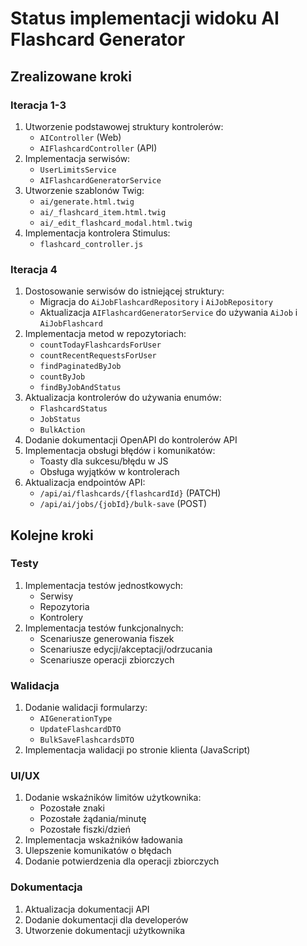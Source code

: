 # Status implementacji widoku AI Flashcard Generator

## Zrealizowane kroki

### Iteracja 1-3
1. Utworzenie podstawowej struktury kontrolerów:
   - `AIController` (Web)
   - `AIFlashcardController` (API)
2. Implementacja serwisów:
   - `UserLimitsService`
   - `AIFlashcardGeneratorService`
3. Utworzenie szablonów Twig:
   - `ai/generate.html.twig`
   - `ai/_flashcard_item.html.twig`
   - `ai/_edit_flashcard_modal.html.twig`
4. Implementacja kontrolera Stimulus:
   - `flashcard_controller.js`

### Iteracja 4
1. Dostosowanie serwisów do istniejącej struktury:
   - Migracja do `AiJobFlashcardRepository` i `AiJobRepository`
   - Aktualizacja `AIFlashcardGeneratorService` do używania `AiJob` i `AiJobFlashcard`
2. Implementacja metod w repozytoriach:
   - `countTodayFlashcardsForUser`
   - `countRecentRequestsForUser`
   - `findPaginatedByJob`
   - `countByJob`
   - `findByJobAndStatus`
3. Aktualizacja kontrolerów do używania enumów:
   - `FlashcardStatus`
   - `JobStatus`
   - `BulkAction`
4. Dodanie dokumentacji OpenAPI do kontrolerów API
5. Implementacja obsługi błędów i komunikatów:
   - Toasty dla sukcesu/błędu w JS
   - Obsługa wyjątków w kontrolerach
6. Aktualizacja endpointów API:
   - `/api/ai/flashcards/{flashcardId}` (PATCH)
   - `/api/ai/jobs/{jobId}/bulk-save` (POST)

## Kolejne kroki

### Testy
1. Implementacja testów jednostkowych:
   - Serwisy
   - Repozytoria
   - Kontrolery
2. Implementacja testów funkcjonalnych:
   - Scenariusze generowania fiszek
   - Scenariusze edycji/akceptacji/odrzucania
   - Scenariusze operacji zbiorczych

### Walidacja
1. Dodanie walidacji formularzy:
   - `AIGenerationType`
   - `UpdateFlashcardDTO`
   - `BulkSaveFlashcardsDTO`
2. Implementacja walidacji po stronie klienta (JavaScript)

### UI/UX
1. Dodanie wskaźników limitów użytkownika:
   - Pozostałe znaki
   - Pozostałe żądania/minutę
   - Pozostałe fiszki/dzień
2. Implementacja wskaźników ładowania
3. Ulepszenie komunikatów o błędach
4. Dodanie potwierdzenia dla operacji zbiorczych

### Dokumentacja
1. Aktualizacja dokumentacji API
2. Dodanie dokumentacji dla developerów
3. Utworzenie dokumentacji użytkownika 